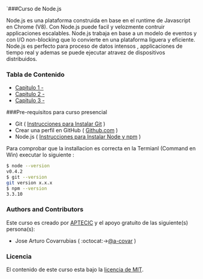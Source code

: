 `###Curso de Node.js

Node.js es una plataforma construida en base en el runtime de Javascript en Chrome (V8). Con Node.js puede facil y velozmente contruir applicaciones escalables. Node.js trabaja en base a un modelo de eventos y con I/O non-blocking que lo convierte en una plataforma liguera y eficiente. Node.js es perfecto para proceso de datos intensos , applicaciones de tiempo real y ademas se puede ejecutar atravez de dispositivos distribuidos.

### Tabla de Contenido 

* [Capitulo 1 - ](Capitulo1/README.md)
* [Capitulo 2 - ](Capitulo2/README.md)
* [Capitulo 3 - ](Capitulo3/README.md)


###Pre-requisitos para curso presencial

* Git  ( [Instrucciones para Instalar Git](http://git-scm.com/) )
* Crear una perfil en GitHub ( [Github.com](https://github.com/) )
* Node.js ( [Instrucciones para Instalar Node y npm](https://nodejs.org/en/download/) )
 

Para comprobar que la installacion es correcta en la Termianl (Command en Win) executar lo siguiente : 
```bash
$ node --version 
v0.4.2
$ git --version
git version x.x.x
$ npm --version 
3.3.10
```


### Authors and Contributors
Este curso es creado por [APTECIC](http://aptecic.org/) y el apoyo gratuito de las siguiente(s) persona(s):
* Jose Arturo Covarrubias ( :octocat:->[@a-covar](https://github.com/a-covar) )

### Licencia 
El contenido de este curso esta bajo la [licencia de MIT](LICENCE.md). 


